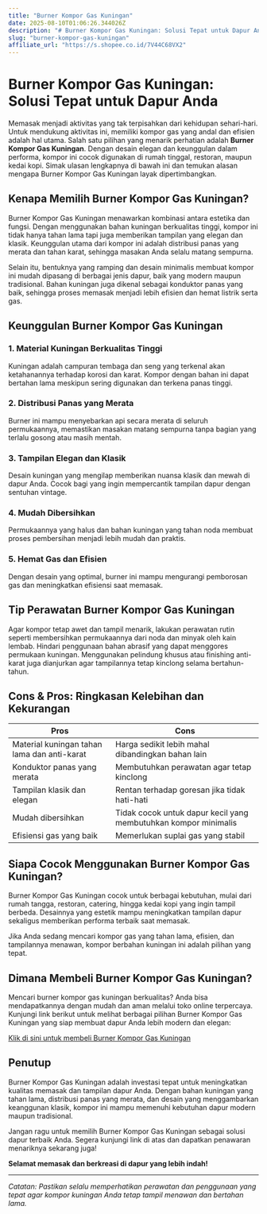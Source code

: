 ```yaml
---
title: "Burner Kompor Gas Kuningan"
date: 2025-08-10T01:06:26.344026Z
description: "# Burner Kompor Gas Kuningan: Solusi Tepat untuk Dapur Anda..."
slug: "burner-kompor-gas-kuningan"
affiliate_url: "https://s.shopee.co.id/7V44C68VX2"
---
```

# Burner Kompor Gas Kuningan: Solusi Tepat untuk Dapur Anda

Memasak menjadi aktivitas yang tak terpisahkan dari kehidupan sehari-hari. Untuk mendukung aktivitas ini, memiliki kompor gas yang andal dan efisien adalah hal utama. Salah satu pilihan yang menarik perhatian adalah **Burner Kompor Gas Kuningan**. Dengan desain elegan dan keunggulan dalam performa, kompor ini cocok digunakan di rumah tinggal, restoran, maupun kedai kopi. Simak ulasan lengkapnya di bawah ini dan temukan alasan mengapa Burner Kompor Gas Kuningan layak dipertimbangkan.

## Kenapa Memilih Burner Kompor Gas Kuningan?

Burner Kompor Gas Kuningan menawarkan kombinasi antara estetika dan fungsi. Dengan menggunakan bahan kuningan berkualitas tinggi, kompor ini tidak hanya tahan lama tapi juga memberikan tampilan yang elegan dan klasik. Keunggulan utama dari kompor ini adalah distribusi panas yang merata dan tahan karat, sehingga masakan Anda selalu matang sempurna.

Selain itu, bentuknya yang ramping dan desain minimalis membuat kompor ini mudah dipasang di berbagai jenis dapur, baik yang modern maupun tradisional. Bahan kuningan juga dikenal sebagai konduktor panas yang baik, sehingga proses memasak menjadi lebih efisien dan hemat listrik serta gas.

## Keunggulan Burner Kompor Gas Kuningan

### 1. Material Kuningan Berkualitas Tinggi
Kuningan adalah campuran tembaga dan seng yang terkenal akan ketahanannya terhadap korosi dan karat. Kompor dengan bahan ini dapat bertahan lama meskipun sering digunakan dan terkena panas tinggi.

### 2. Distribusi Panas yang Merata
Burner ini mampu menyebarkan api secara merata di seluruh permukaannya, memastikan masakan matang sempurna tanpa bagian yang terlalu gosong atau masih mentah.

### 3. Tampilan Elegan dan Klasik
Desain kuningan yang mengilap memberikan nuansa klasik dan mewah di dapur Anda. Cocok bagi yang ingin mempercantik tampilan dapur dengan sentuhan vintage.

### 4. Mudah Dibersihkan
Permukaannya yang halus dan bahan kuningan yang tahan noda membuat proses pembersihan menjadi lebih mudah dan praktis.

### 5. Hemat Gas dan Efisien
Dengan desain yang optimal, burner ini mampu mengurangi pemborosan gas dan meningkatkan efisiensi saat memasak.

## Tip Perawatan Burner Kompor Gas Kuningan

Agar kompor tetap awet dan tampil menarik, lakukan perawatan rutin seperti membersihkan permukaannya dari noda dan minyak oleh kain lembab. Hindari penggunaan bahan abrasif yang dapat menggores permukaan kuningan. Menggunakan pelindung khusus atau finishing anti-karat juga dianjurkan agar tampilannya tetap kinclong selama bertahun-tahun.

## Cons & Pros: Ringkasan Kelebihan dan Kekurangan

| **Pros**                                   | **Cons**                                              |
|--------------------------------------------|-------------------------------------------------------|
| Material kuningan tahan lama dan anti-karat | Harga sedikit lebih mahal dibandingkan bahan lain    |
| Konduktor panas yang merata                | Membutuhkan perawatan agar tetap kinclong          |
| Tampilan klasik dan elegan                | Rentan terhadap goresan jika tidak hati-hati        |
| Mudah dibersihkan                         | Tidak cocok untuk dapur kecil yang membutuhkan kompor minimalis |
| Efisiensi gas yang baik                  | Memerlukan suplai gas yang stabil                    |

## Siapa Cocok Menggunakan Burner Kompor Gas Kuningan?

Burner Kompor Gas Kuningan cocok untuk berbagai kebutuhan, mulai dari rumah tangga, restoran, catering, hingga kedai kopi yang ingin tampil berbeda. Desainnya yang estetik mampu meningkatkan tampilan dapur sekaligus memberikan performa terbaik saat memasak.

Jika Anda sedang mencari kompor gas yang tahan lama, efisien, dan tampilannya menawan, kompor berbahan kuningan ini adalah pilihan yang tepat.

## Dimana Membeli Burner Kompor Gas Kuningan?

Mencari burner kompor gas kuningan berkualitas? Anda bisa mendapatkannya dengan mudah dan aman melalui toko online terpercaya. Kunjungi link berikut untuk melihat berbagai pilihan Burner Kompor Gas Kuningan yang siap membuat dapur Anda lebih modern dan elegan:

[Klik di sini untuk membeli Burner Kompor Gas Kuningan](https://s.shopee.co.id/7V44C68VX2)

## Penutup

Burner Kompor Gas Kuningan adalah investasi tepat untuk meningkatkan kualitas memasak dan tampilan dapur Anda. Dengan bahan kuningan yang tahan lama, distribusi panas yang merata, dan desain yang menggambarkan keanggunan klasik, kompor ini mampu memenuhi kebutuhan dapur modern maupun tradisional.

Jangan ragu untuk memilih Burner Kompor Gas Kuningan sebagai solusi dapur terbaik Anda. Segera kunjungi link di atas dan dapatkan penawaran menariknya sekarang juga!

**Selamat memasak dan berkreasi di dapur yang lebih indah!**

---

*Catatan: Pastikan selalu memperhatikan perawatan dan penggunaan yang tepat agar kompor kuningan Anda tetap tampil menawan dan bertahan lama.*